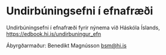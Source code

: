 # Undirbúningsefni í efnafræði

Undirbúningsefni í efnafræði fyrir nýnema við Háskóla Íslands, https://edbook.hi.is/undirbuningur_efn

Ábyrgðarmaður: Benedikt Magnússon <bsm@hi.is>
